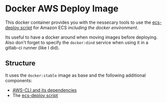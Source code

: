 # Docker AWS Deploy Image

This docker container provides you with the nessecary tools to use the [ecs-deploy script](https://github.com/silinternational/ecs-deploy) for Amazon ECS _including the docker environment_.

Its useful to have a docker around when moving images before deploying. Also don't forget to specify the `docker:dind` service when using it in a gitlab-ci runner (like I did).

## Structure

It uses the `docker:stable` image as base and the following additional components:

* [AWS-CLI and its dependencies](https://docs.aws.amazon.com/de_de/cli/latest/userguide/awscli-install-linux.html)
* The [ecs-deploy script](https://github.com/silinternational/ecs-deploy)
